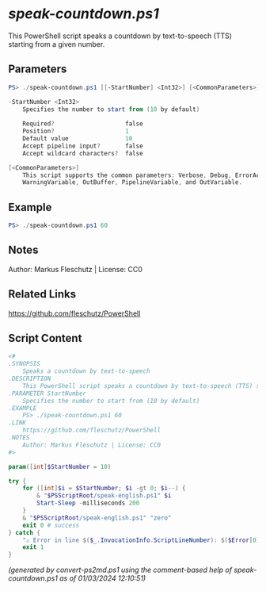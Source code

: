 *speak-countdown.ps1*
================

This PowerShell script speaks a countdown by text-to-speech (TTS) starting from a given number.

Parameters
----------
```powershell
PS> ./speak-countdown.ps1 [[-StartNumber] <Int32>] [<CommonParameters>]

-StartNumber <Int32>
    Specifies the number to start from (10 by default)
    
    Required?                    false
    Position?                    1
    Default value                10
    Accept pipeline input?       false
    Accept wildcard characters?  false

[<CommonParameters>]
    This script supports the common parameters: Verbose, Debug, ErrorAction, ErrorVariable, WarningAction, 
    WarningVariable, OutBuffer, PipelineVariable, and OutVariable.
```

Example
-------
```powershell
PS> ./speak-countdown.ps1 60

```

Notes
-----
Author: Markus Fleschutz | License: CC0

Related Links
-------------
https://github.com/fleschutz/PowerShell

Script Content
--------------
```powershell
<#
.SYNOPSIS
	Speaks a countdown by text-to-speech
.DESCRIPTION
	This PowerShell script speaks a countdown by text-to-speech (TTS) starting from a given number.
.PARAMETER StartNumber
	Specifies the number to start from (10 by default)
.EXAMPLE
	PS> ./speak-countdown.ps1 60
.LINK
	https://github.com/fleschutz/PowerShell
.NOTES
	Author: Markus Fleschutz | License: CC0
#>

param([int]$StartNumber = 10)

try {
	for ([int]$i = $StartNumber; $i -gt 0; $i--) {
		& "$PSScriptRoot/speak-english.ps1" $i
		Start-Sleep -milliseconds 200
	}
	& "$PSScriptRoot/speak-english.ps1" "zero"
	exit 0 # success
} catch {
	"⚠️ Error in line $($_.InvocationInfo.ScriptLineNumber): $($Error[0])"
	exit 1
}
```

*(generated by convert-ps2md.ps1 using the comment-based help of speak-countdown.ps1 as of 01/03/2024 12:10:51)*
